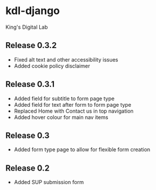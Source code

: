 # kdl-django

King's Digital Lab

## Release 0.3.2

* Fixed alt text and other accessibility issues
* Added cookie policy disclaimer

## Release 0.3.1

* Added field for subtitle to form page type
* Added field for text after form to form page type
* Replaced Home with Contact us in top navigation
* Added hover colour for main nav items 

## Release 0.3

* Added form type page to allow for flexible form creation

## Release 0.2

* Added SUP submission form